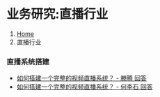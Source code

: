 # 业务研究:直播行业

<ol class="breadcrumb"><li><a href="/">Home</a></li><li class="active">直播行业</li></ol>

### 直播系统搭建

* [如何搭建一个完整的视频直播系统？ - 滕腾 回答](https://www.zhihu.com/question/42162310/answer/109323186)
* [如何搭建一个完整的视频直播系统？ - 何李石 回答](https://www.zhihu.com/question/42162310/answer/94264841)

